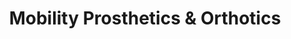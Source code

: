 ---
title: "Mobility Prosthetics & Orthotics"
url: /fredericksburg/mobility-prosthetics-and-orthotics/
shop: medical supply
---